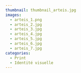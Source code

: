 ```yaml
---
thumbnail: thumbnail_arteis.jpg
images:
  - arteis_1.png
  - arteis_2.jpg
  - arteis_3.jpg
  - arteis_4.jpg
  - arteis_5.jpg
  - arteis_6.jpg
  - arteis_7.jpg
categories:
  - Print
  - Identité visuelle
---
```

